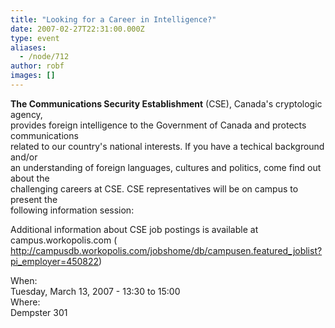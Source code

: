 ```yaml
---
title: "Looking for a Career in Intelligence?"
date: 2007-02-27T22:31:00.000Z
type: event
aliases:
  - /node/712
author: robf
images: []
---
```


<div class="field field-name-body field-type-text-with-summary field-label-hidden"><div class="field-items"><div class="field-item even"><p><b>The Communications Security Establishment</b> (CSE), Canada&apos;s cryptologic agency,<br>
provides foreign intelligence to the Government of Canada and protects communications<br>
related to our country&apos;s national interests.  If you have a techical background and/or<br>
an understanding of foreign languages, cultures and politics, come find out about the<br>
challenging careers at CSE.  CSE representatives will be on campus to present the<br>
following information session:</p>
<p>Additional information about CSE job postings is available at campus.workopolis.com ( <a href="http://campusdb.workopolis.com/jobshome/db/campusen.featured_joblist?pi_employer=450822">http://campusdb.workopolis.com/jobshome/db/campusen.featured_joblist?pi_employer=450822</a>)</p>
</div></div></div><div class="field field-name-field-dates field-type-datetime field-label-above"><div class="field-label">When:&#xA0;</div><div class="field-items"><div class="field-item even"><span class="date-display-single">Tuesday, March 13, 2007 - <span class="date-display-range"><span class="date-display-start">13:30</span> to <span class="date-display-end">15:00</span></span></span></div></div></div><div class="field field-name-field-location field-type-text field-label-above"><div class="field-label">Where:&#xA0;</div><div class="field-items"><div class="field-item even">Dempster 301</div></div></div>    <footer>
          </footer>